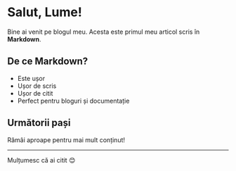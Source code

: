 # Salut, Lume!

Bine ai venit pe blogul meu. Acesta este primul meu articol scris în **Markdown**.

## De ce Markdown?

- Este ușor
- Ușor de scris
- Ușor de citit
- Perfect pentru bloguri și documentație

## Următorii pași

Rămâi aproape pentru mai mult conținut!

---

Mulțumesc că ai citit 😊
